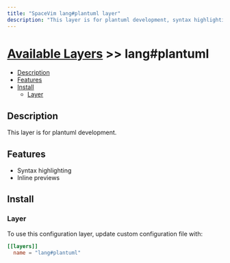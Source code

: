 ```yaml
---
title: "SpaceVim lang#plantuml layer"
description: "This layer is for plantuml development, syntax highlighting for plantuml file."
---
```


# [Available Layers](../../) >> lang#plantuml

<!-- vim-markdown-toc GFM -->

- [Description](#description)
- [Features](#features)
- [Install](#install)
  - [Layer](#layer)

<!-- vim-markdown-toc -->

## Description

This layer is for plantuml development.

## Features

- Syntax highlighting
- Inline previews

## Install

### Layer

To use this configuration layer, update custom configuration file with:

```toml
[[layers]]
  name = "lang#plantuml"
```
